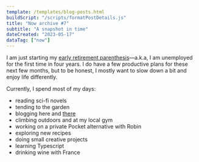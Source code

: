```yaml
---
template: /templates/blog-posts.html
buildScript: "/scripts/formatPostDetails.js"
title: "Now archive #7"
subtitle: "A snapshot in time"
dateCreated: "2023-05-17"
dataTag: ["now"]
---
```


I am just starting my [early retirement parenthesis](/posts/29-time-for-a-break/)—a.k.a, I am unemployed for the first time in four years. I do have a few productive plans for these next few months, but to be honest, I mostly want to slow down a bit and enjoy life differently.

Currently, I spend most of my days:

- reading sci-fi novels
- tending to the garden
- blogging here and [there](https://eaudepoisson.com/)
- climbing outdoors and at my local gym
- working on a private Pocket alternative with Robin
- exploring new recipes
- doing small creative projects
- learning Typescript
- drinking wine with France
